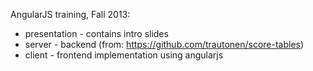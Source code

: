 AngularJS training, Fall 2013:

- presentation - contains intro slides
- server - backend (from: https://github.com/trautonen/score-tables)
- client - frontend implementation using angularjs